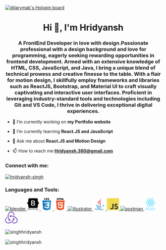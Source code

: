 [![@larymak's Holopin board](https://holopin.me/larymak)]([https://holopin.io/@larymak](https://github.com/SinghHridyansh/SinghHridyansh/blob/main/Github%20image%202.png))
<h1 align="center">Hi 👋, I'm Hridyansh</h1>
<h3 align="center">A FrontEnd Developer in love with design.Passionate professional with a design background and love for programming, eagerly seeking rewarding opportunities in frontend development. Armed with an extensive knowledge of HTML, CSS, JavaScript, and Java, I bring a unique blend of technical prowess and creative finesse to the table. With a flair for motion design, I skillfully employ frameworks and libraries such as ReactJS, Bootstrap, and Material UI to craft visually captivating and interactive user interfaces. Proficient in leveraging industry-standard tools and technologies including Git and VS Code, I thrive in delivering exceptional digital experiences.</h3>

- 🔭 I’m currently working on **my Portfolio website**

- 🌱 I’m currently learning **React.JS and JavaScript**

- 💬 Ask me about **React.JS and Motion Design**

- 📫 How to reach me **Hridyansh.360@gmail.com**

<h3 align="left">Connect with me:</h3>
<p align="left">
<a href="https://linkedin.com/in/hridyansh-singh" target="blank"><img align="center" src="https://raw.githubusercontent.com/rahuldkjain/github-profile-readme-generator/master/src/images/icons/Social/linked-in-alt.svg" alt="hridyansh-singh" height="30" width="40" /></a>
</p>

<h3 align="left">Languages and Tools:</h3>
<p align="left"> <a href="https://www.blender.org/" target="_blank" rel="noreferrer"> <img src="https://download.blender.org/branding/community/blender_community_badge_white.svg" alt="blender" width="40" height="40"/> </a> <a href="https://getbootstrap.com" target="_blank" rel="noreferrer"> <img src="https://raw.githubusercontent.com/devicons/devicon/master/icons/bootstrap/bootstrap-plain-wordmark.svg" alt="bootstrap" width="40" height="40"/> </a> <a href="https://www.w3schools.com/css/" target="_blank" rel="noreferrer"> <img src="https://raw.githubusercontent.com/devicons/devicon/master/icons/css3/css3-original-wordmark.svg" alt="css3" width="40" height="40"/> </a> <a href="https://www.w3.org/html/" target="_blank" rel="noreferrer"> <img src="https://raw.githubusercontent.com/devicons/devicon/master/icons/html5/html5-original-wordmark.svg" alt="html5" width="40" height="40"/> </a> <a href="https://www.adobe.com/in/products/illustrator.html" target="_blank" rel="noreferrer"> <img src="https://www.vectorlogo.zone/logos/adobe_illustrator/adobe_illustrator-icon.svg" alt="illustrator" width="40" height="40"/> </a> <a href="https://www.java.com" target="_blank" rel="noreferrer"> <img src="https://raw.githubusercontent.com/devicons/devicon/master/icons/java/java-original.svg" alt="java" width="40" height="40"/> </a> <a href="https://developer.mozilla.org/en-US/docs/Web/JavaScript" target="_blank" rel="noreferrer"> <img src="https://raw.githubusercontent.com/devicons/devicon/master/icons/javascript/javascript-original.svg" alt="javascript" width="40" height="40"/> </a> <a href="https://postman.com" target="_blank" rel="noreferrer"> <img src="https://www.vectorlogo.zone/logos/getpostman/getpostman-icon.svg" alt="postman" width="40" height="40"/> </a> <a href="https://reactjs.org/" target="_blank" rel="noreferrer"> <img src="https://raw.githubusercontent.com/devicons/devicon/master/icons/react/react-original-wordmark.svg" alt="react" width="40" height="40"/> </a> <a href="https://redux.js.org" target="_blank" rel="noreferrer"> <img src="https://raw.githubusercontent.com/devicons/devicon/master/icons/redux/redux-original.svg" alt="redux" width="40" height="40"/> </a> </p>

<p><img align="center" src="https://github-readme-stats.vercel.app/api/top-langs?username=singhhridyansh&show_icons=true&locale=en&layout=compact" alt="singhhridyansh" /></p>

<p><img align="center" src="https://github-readme-streak-stats.herokuapp.com/?user=singhhridyansh&" alt="singhhridyansh" /></p>
